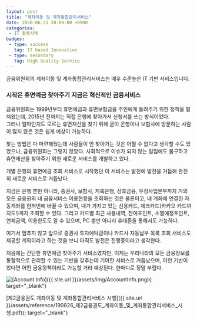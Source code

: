 ```yaml
---
layout: post
title: "계좌이동 및 계좌통합관리서비스"
date: 2020-06-21 20:00:00 +0900
categories: 
 - IT 활용사례
badges:
 - type: success
   tag: IT based Innovation
 - type: secondary
   tag: High Quality Service
---
```


금융위원회의 계좌이동 및 계좌통합관리서비스는 매우 수준높은 IT 기반 서비스입니다.

<!--more-->

### **시작은 휴면예금 찾아주기 지금은 혁신적인 금융서비스**

금융위원회는 1999년부터 휴면예금과 휴면보험금을 주인에게 돌려주기 위한 정책을 펼쳐왔는데, 2015년 전까지는 직접 은행에 찾아가서 신청서를 쓰는 방식이었다.  
그러나 얼마인지도 모르는 휴면재산을 찾기 위해 굳이 은행이나 보험사에 방문하는 사람이 많지 않은 것은 쉽게 예상이 가능하다.

찾는 방법은 다 마련해뒀는데 사람들이 안 찾아가는 것은 어쩔 수 없다고 생각할 수도 있었으나, 금융위원회는 그렇지 않았다.
사회적으로 이슈가 되지 않는 일임에도 불구하고 휴면재산을 찾아주기 위한 새로운 서비스를 개발하고 있다.

개별 은행의 휴면예금 조회 서비스로 시작했던 이 서비스는 발전에 발전을 거듭해 완전히 새로운 서비스로 거듭났다.

지금은 은행 뿐만 아니라, 증권사, 보험사, 저축은행, 상호금융, 우정사업본부까지 거의 모든 금융권의 내 금융서비스 이용현황을 조회하는 것은 물론이고,
내 계좌에 연결된 자동계좌를 한꺼번에 바꿀 수 있으며, 내가 가지고 있는 신용카드, 체크카드(카카오 카드까지도!)까지 조회할 수 있다.
그리고 카드별 최근 사용내역, 잔여포인트, 소멸예정포인트, 연체금액, 이용한도도 알 수 있으며, PC 뿐만 아니라 휴대폰을 통해서도 가능하다.

여기서 멈추지 않고 앞으로 증권사 투자예탁금이나 카드사 자동납부 목록 조회 서비스도 제공할 계획이라고 하는 것을 보니 아직도 발전은 진행중이라고 생각한다.

처음에는 간단한 휴면예금 찾아주기 서비스였지만, 이제는 우리나라의 모든 금융정보를 통합적으로 관리할 수 있는 기반을 갖추는데 기여한 서비스로 거듭났으며, 이런 기반이 있다면 어떤 금융정책이라도 가능할 거라 예상된다. 한마디로 정말 부럽다.

![[Account Info]({{ site.url }}/assets/img/AccountInfo.png)](https://www.payinfo.or.kr/index.do){: target="_blank"}  

[제2금융권도 계좌이동 및 계좌통합관리서비스 시행]({{ site.url }}/assets/reference/190826_제2금융권도_계좌이동_및_계좌통합관리서비스_시행.pdf){: target="_blank"}